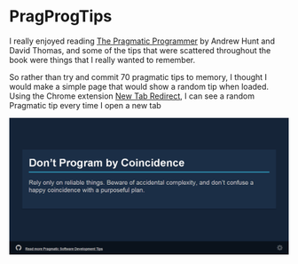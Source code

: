 PragProgTips
============

I really enjoyed reading [The Pragmatic Programmer](http://pragprog.com/the-pragmatic-programmer) by Andrew Hunt and David Thomas, and some of the tips that were scattered throughout the book were things that I really wanted to remember. 

So rather than try and commit 70 pragmatic tips to memory, I thought I would make a simple page that would show a random tip when loaded. Using the Chrome extension [New Tab Redirect](https://chrome.google.com/webstore/detail/icpgjfneehieebagbmdbhnlpiopdcmna), I can see a random Pragmatic tip every time I open a new tab

![Screenshot of PragProgTips](https://raw.githubusercontent.com/braydie/PragProgTips/gh-pages/screenshot.png)
